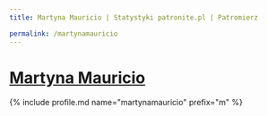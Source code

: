 ```yaml
---
title: Martyna Mauricio | Statystyki patronite.pl | Patromierz

permalink: /martynamauricio
---
```


# [Martyna Mauricio](https://patronite.pl/martynamauricio)

{% include profile.md name="martynamauricio" prefix="m" %}
